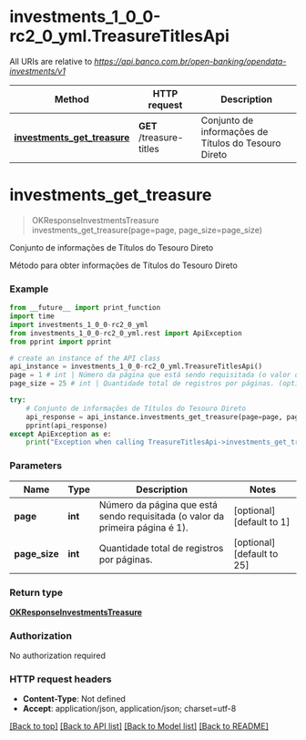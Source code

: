 # investments_1_0_0-rc2_0_yml.TreasureTitlesApi

All URIs are relative to *https://api.banco.com.br/open-banking/opendata-investments/v1*

Method | HTTP request | Description
------------- | ------------- | -------------
[**investments_get_treasure**](TreasureTitlesApi.md#investments_get_treasure) | **GET** /treasure-titles | Conjunto de informações de Títulos do Tesouro Direto

# **investments_get_treasure**
> OKResponseInvestmentsTreasure investments_get_treasure(page=page, page_size=page_size)

Conjunto de informações de Títulos do Tesouro Direto

Método para obter informações de Títulos do Tesouro Direto

### Example
```python
from __future__ import print_function
import time
import investments_1_0_0-rc2_0_yml
from investments_1_0_0-rc2_0_yml.rest import ApiException
from pprint import pprint

# create an instance of the API class
api_instance = investments_1_0_0-rc2_0_yml.TreasureTitlesApi()
page = 1 # int | Número da página que está sendo requisitada (o valor da primeira página é 1). (optional) (default to 1)
page_size = 25 # int | Quantidade total de registros por páginas. (optional) (default to 25)

try:
    # Conjunto de informações de Títulos do Tesouro Direto
    api_response = api_instance.investments_get_treasure(page=page, page_size=page_size)
    pprint(api_response)
except ApiException as e:
    print("Exception when calling TreasureTitlesApi->investments_get_treasure: %s\n" % e)
```

### Parameters

Name | Type | Description  | Notes
------------- | ------------- | ------------- | -------------
 **page** | **int**| Número da página que está sendo requisitada (o valor da primeira página é 1). | [optional] [default to 1]
 **page_size** | **int**| Quantidade total de registros por páginas. | [optional] [default to 25]

### Return type

[**OKResponseInvestmentsTreasure**](OKResponseInvestmentsTreasure.md)

### Authorization

No authorization required

### HTTP request headers

 - **Content-Type**: Not defined
 - **Accept**: application/json, application/json; charset=utf-8

[[Back to top]](#) [[Back to API list]](../README.md#documentation-for-api-endpoints) [[Back to Model list]](../README.md#documentation-for-models) [[Back to README]](../README.md)

